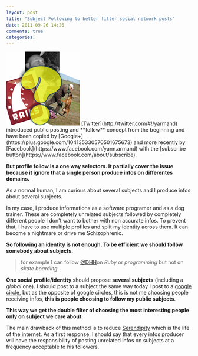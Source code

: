 ```yaml
---
layout: post
title: "Subject Following to better filter social network posts"
date: 2011-09-26 14:26
comments: true
categories: 
---
```

<img src='/images/post_icons/who_follow.png' class='post_icon float_right' alt='who follow'/>
[Twitter](http://twitter.com/#!/yarmand) introduced public posting and **follow** concept from the beginning
and have been copied by [Google+](https://plus.google.com/104135330570501675673) and more recently by [Facebook](https://www.facebook.com/yann.armand) with the [subscribe button](https://www.facebook.com/about/subscribe).

**But profile follow is a one way selectors. It partially cover the issue because it ignore that a single person produce infos on differentes domains.**

As a normal human, I am curious about several subjects and I produce infos about several subjects.

In my case, I produce informations as a software programer and as a dog trainer. These are completely unrelated subjects followed by completely different people I don't want to bother with non accurate infos.
To prevent that, I have to use multiple profiles and split my identity across them. It can become a nightmare or drive me Schizophrenic.

**So following an identity is not enough. To be efficient we should follow somebody about subjects.**

>for example I can follow [@DHH](http://twitter.com/#!/dhh)on *Ruby* or *programming* but not on *skate boarding*.

**One social profile/identity** should propose **several subjects** (including a *global* one).
I should post to a subject the same way today I post to a [google circle](http://www.google.com/support/plus/bin/static.py?hl=en&guide=1257347&page=guide.cs&rd=1), but as the opposite of google circles, this is not me choosing people receiving infos, **this is people choosing to follow my public subjects**.

**This way we get the double filter of choosing the most interesting people only on subject we care about.**

The main drawback of this method is to reduce [Serendipity](http://en.wikipedia.org/wiki/Serendipity) which is the life of the internet. As a first response, I should say that every infos producer will have the responsibility of posting unrelated infos on subjects at a frequency acceptable to his followers.